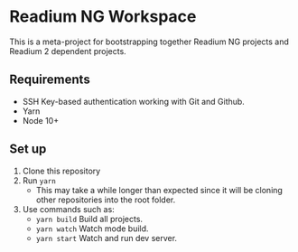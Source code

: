 # Readium NG Workspace
This is a meta-project for bootstrapping together Readium NG projects and Readium 2 dependent projects.

## Requirements
- SSH Key-based authentication working with Git and Github.
- Yarn
- Node 10+

## Set up
1. Clone this repository
2. Run `yarn`
    - This may take a while longer than expected since it will be cloning other repositories into the root folder.
3. Use commands such as:
    - `yarn build` Build all projects.
    - `yarn watch` Watch mode build.
    - `yarn start` Watch and run dev server.
